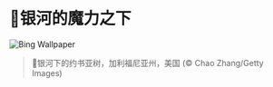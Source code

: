# 🔖银河的魔力之下

![Bing Wallpaper](https://www.bing.com/th?id=OHR.JoshuaStars_ZH-CN1375098210_1920x1080.jpg&rf=LaDigue_1920x1080.jpg&pid=hp)

> 📝银河下的约书亚树，加利福尼亚州，美国 (© Chao Zhang/Getty Images)
